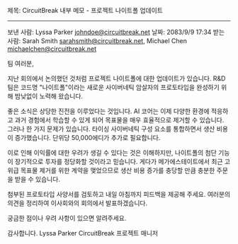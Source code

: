 제목: CircuitBreak 내부 메모 - 프로젝트 나이트폴 업데이트

---

보낸 사람: Lyssa Parker <johndoe@circuitbreak.net>
날짜: 2083/9/9 17:34
받는 사람: Sarah Smith <sarahsmith@circuitbreak.net>, Michael Chen <michaelchen@circuitbreak.net>

팀 여러분,

지난 회의에서 논의했던 것처럼 프로젝트 나이트폴에 대한 업데이트가 있습니다. R&D팀은 코드명 "나이트폴"이라는 새로운 사이버네틱 암살자의 프로토타입을 완성하기 위해 밤낮없이 노력해 왔습니다.

좋은 소식은 상당한 진전을 이루었다는 것입니다. AI 코어는 이제 다양한 환경에 적응하고 과거 경험에서 학습할 수 있게 되어 목표물을 매우 효율적으로 제거할 수 있습니다. 그러나 한 가지 문제가 있습니다. 타이싱 사이버네틱 구성 요소를 통합하면서 생산 비용이 증가했습니다. 단위당 50,000에디가 추가로 필요합니다.

이로 인해 이익률에 대한 우려가 생길 수 있다는 것은 이해하지만, 나이트폴의 첨단 기능이 장기적으로 투자를 정당화할 것이라고 믿습니다. 게다가 메가에스테이트에서 최근 고위급 목표물 제거를 위한 계약을 맺었으므로 생산 비용 증가를 충당할 만큼 충분한 주문을 받을 수 있습니다.

첨부된 프로토타입 사양서를 검토하고 내일 아침까지 피드백을 제공해 주세요. 여러분의 의견을 정리하여 이사회와의 회의에서 발표하겠습니다.

궁금한 점이나 우려 사항이 있으면 알려주세요.

감사합니다.
Lyssa Parker
CircuitBreak 프로젝트 매니저
